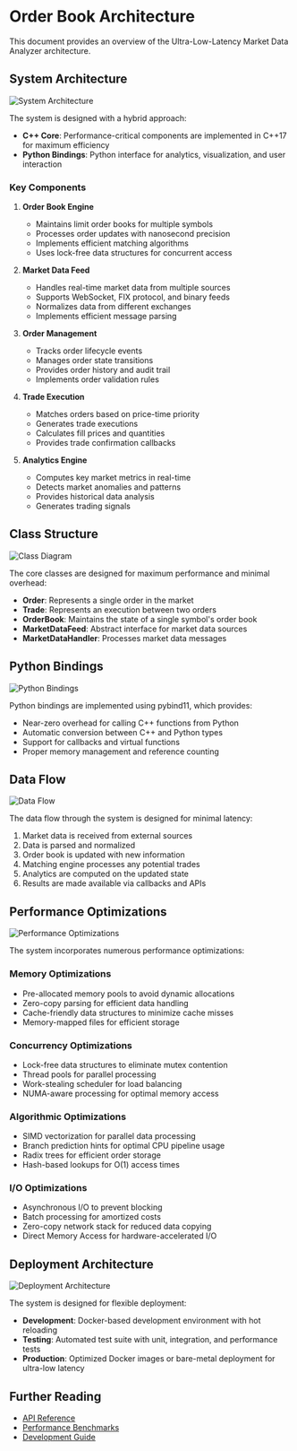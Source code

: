# Order Book Architecture

This document provides an overview of the Ultra-Low-Latency Market Data Analyzer architecture.

## System Architecture

![System Architecture](../images/system_architecture.png)

The system is designed with a hybrid approach:
- **C++ Core**: Performance-critical components are implemented in C++17 for maximum efficiency
- **Python Bindings**: Python interface for analytics, visualization, and user interaction

### Key Components

1. **Order Book Engine**
   - Maintains limit order books for multiple symbols
   - Processes order updates with nanosecond precision
   - Implements efficient matching algorithms
   - Uses lock-free data structures for concurrent access

2. **Market Data Feed**
   - Handles real-time market data from multiple sources
   - Supports WebSocket, FIX protocol, and binary feeds
   - Normalizes data from different exchanges
   - Implements efficient message parsing

3. **Order Management**
   - Tracks order lifecycle events
   - Manages order state transitions
   - Provides order history and audit trail
   - Implements order validation rules

4. **Trade Execution**
   - Matches orders based on price-time priority
   - Generates trade executions
   - Calculates fill prices and quantities
   - Provides trade confirmation callbacks

5. **Analytics Engine**
   - Computes key market metrics in real-time
   - Detects market anomalies and patterns
   - Provides historical data analysis
   - Generates trading signals

## Class Structure

![Class Diagram](../images/class_diagram.png)

The core classes are designed for maximum performance and minimal overhead:

- **Order**: Represents a single order in the market
- **Trade**: Represents an execution between two orders
- **OrderBook**: Maintains the state of a single symbol's order book
- **MarketDataFeed**: Abstract interface for market data sources
- **MarketDataHandler**: Processes market data messages

## Python Bindings

![Python Bindings](../images/python_bindings.png)

Python bindings are implemented using pybind11, which provides:
- Near-zero overhead for calling C++ functions from Python
- Automatic conversion between C++ and Python types
- Support for callbacks and virtual functions
- Proper memory management and reference counting

## Data Flow

![Data Flow](../images/data_flow.png)

The data flow through the system is designed for minimal latency:
1. Market data is received from external sources
2. Data is parsed and normalized
3. Order book is updated with new information
4. Matching engine processes any potential trades
5. Analytics are computed on the updated state
6. Results are made available via callbacks and APIs

## Performance Optimizations

![Performance Optimizations](../images/performance_optimizations.png)

The system incorporates numerous performance optimizations:

### Memory Optimizations
- Pre-allocated memory pools to avoid dynamic allocations
- Zero-copy parsing for efficient data handling
- Cache-friendly data structures to minimize cache misses
- Memory-mapped files for efficient storage

### Concurrency Optimizations
- Lock-free data structures to eliminate mutex contention
- Thread pools for parallel processing
- Work-stealing scheduler for load balancing
- NUMA-aware processing for optimal memory access

### Algorithmic Optimizations
- SIMD vectorization for parallel data processing
- Branch prediction hints for optimal CPU pipeline usage
- Radix trees for efficient order storage
- Hash-based lookups for O(1) access times

### I/O Optimizations
- Asynchronous I/O to prevent blocking
- Batch processing for amortized costs
- Zero-copy network stack for reduced data copying
- Direct Memory Access for hardware-accelerated I/O

## Deployment Architecture

![Deployment Architecture](../images/deployment.png)

The system is designed for flexible deployment:

- **Development**: Docker-based development environment with hot reloading
- **Testing**: Automated test suite with unit, integration, and performance tests
- **Production**: Optimized Docker images or bare-metal deployment for ultra-low latency

## Further Reading

- [API Reference](../api/README.md)
- [Performance Benchmarks](../benchmarks/README.md)
- [Development Guide](../development/README.md) 
